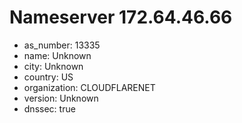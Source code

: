 # Nameserver 172.64.46.66

* as_number: 13335
* name: Unknown
* city: Unknown
* country: US
* organization: CLOUDFLARENET
* version: Unknown
* dnssec: true
